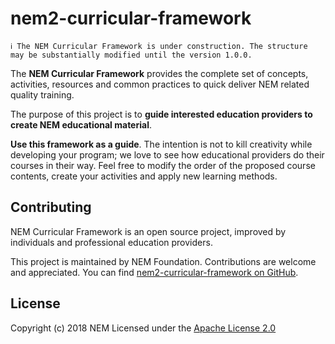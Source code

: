 # nem2-curricular-framework

    ℹ️ The NEM Curricular Framework is under construction. The structure may be substantially modified until the version 1.0.0.
   
The **NEM Curricular Framework** provides the complete set of concepts, activities, resources and common practices to quick deliver NEM related quality training.

The purpose of this project is to **guide interested education providers to create NEM educational material**. 

**Use this framework as a guide**. The intention is not to kill creativity while developing your program; we love to see how educational providers do their courses in their way. Feel free to modify the order of the proposed course contents, create your activities and apply new learning methods.

## Contributing

NEM Curricular Framework is an open source project, improved by individuals and professional education providers.

This project is maintained by NEM Foundation. Contributions are welcome and appreciated. You can find [nem2-curricular-framework on GitHub][self].

## License

Copyright (c) 2018 NEM
Licensed under the [Apache License 2.0](LICENSE)

[self]: https://github.com/nemtech/nem2-curricular-framework
[self-github-pages]: https://nemtech.github.io/nem2-curricular-framework